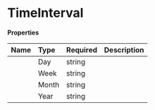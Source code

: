 # TimeInterval



**Properties**

| Name | Type | Required | Description |
| :-------- | :----------| :----------| :----------|
    | Day | string |  | Day |
    | Week | string |  | Week |
    | Month | string |  | Month |
    | Year | string |  | Year |




<!-- This file was generated by liblab | https://liblab.com/ -->